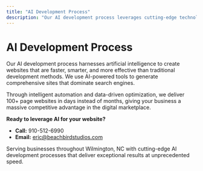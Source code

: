 ```yaml
---
title: "AI Development Process"
description: "Our AI development process leverages cutting-edge technology to create intelligent websites that scale effortlessly and dominate search rankings."
---
```


# AI Development Process

Our AI development process harnesses artificial intelligence to create websites that are faster, smarter, and more effective than traditional development methods. We use AI-powered tools to generate comprehensive sites that dominate search engines.

Through intelligent automation and data-driven optimization, we deliver 100+ page websites in days instead of months, giving your business a massive competitive advantage in the digital marketplace.

**Ready to leverage AI for your website?**
- **Call:** 910-512-6990
- **Email:** eric@beachbirdstudios.com

Serving businesses throughout Wilmington, NC with cutting-edge AI development processes that deliver exceptional results at unprecedented speed.
